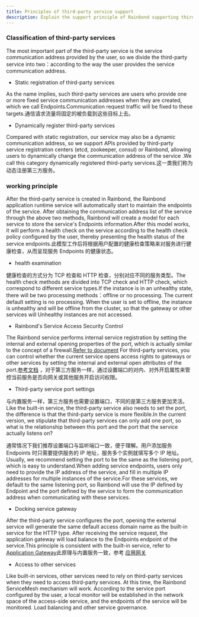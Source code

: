 ```yaml
---
title: Principles of third-party service support
description: Explain the support principle of Rainbond supporting third-party services
---
```


### Classification of third-party services

The most important part of the third-party service is the service communication address provided by the user, so we divide the third-party service into two：according to the way the user provides the service communication address.

- Static registration of third-party services

As the name implies, such third-party services are users who provide one or more fixed service communication addresses when they are created, which we call Endpoints.Communication request traffic will be fixed to these targets.通信请求流量将固定的被负载到这些目标上去。

- Dynamically register third-party services

Compared with static registration, our service may also be a dynamic communication address, so we support APIs provided by third-party service registration centers (etcd, zookeeper, consul) or Rainbond, allowing users to dynamically change the communication address of the service .We call this category dynamically registered third-party services.这一类我们称为动态注册第三方服务。

### working principle

After the third-party service is created in Rainbond, the Rainbond application runtime service will automatically start to maintain the endpoints of the service. After obtaining the communication address list of the service through the above two methods, Rainbond will create a model for each service to store the service's Endpoints information.After this model works, it will perform a health check on the service according to the health check policy configured by the user, thereby presenting the health status of the service endpoints.此模型工作后将根据用户配置的健康检查策略来对服务进行健康检查，从而呈现服务 Endpoints 的健康状态。

- health examination

健康检查的方式分为 TCP 检查和 HTTP 检查，分别对应不同的服务类型。The health check methods are divided into TCP check and HTTP check, which correspond to different service types.If the instance is in an unhealthy state, there will be two processing methods：offline or no processing. The current default setting is no processing. When the user is set to offline, the instance is unhealthy and will be offline from the cluster, so that the gateway or other services will Unhealthy instances are not accessed.

- Rainbond's Service Access Security Control

The Rainbond service performs internal service registration by setting the internal and external opening properties of the port, which is actually similar to the concept of a firewall.[Refer to document](/docs/use-manual/component-manage/service-port-domain/#端口访问控制) For third-party services, you can control whether the current service opens access rights to gateways or other services by setting the internal and external open attributes of the port.[参考文档](/docs/use-manual/component-manage/service-port-domain/#端口访问控制) ，对于第三方服务一样，通过设置端口的对内、对外开启属性来管控当前服务是否向网关或其他服务开启访问权限。

- Third-party service port settings

与内置服务一样，第三方服务也需要设置端口，不同的是第三方服务更加灵活。Like the built-in service, the third-party service also needs to set the port, the difference is that the third-party service is more flexible.In the current version, we stipulate that third-party services can only add one port, so what is the relationship between this port and the port that the service actually listens on?

通常情况下我们推荐设置端口与监听端口一致，便于理解。用户添加服务 Endpoints 时只需要提供服务的 IP 地址，服务多个实例就填写多个 IP 地址。Usually, we recommend setting the port to be the same as the listening port, which is easy to understand.When adding service endpoints, users only need to provide the IP address of the service, and fill in multiple IP addresses for multiple instances of the service.For these services, we default to the same listening port, so Rainbond will use the IP defined by Endpoint and the port defined by the service to form the communication address when communicating with these services.

- Docking service gateway

After the third-party service configures the port, opening the external service will generate the same default access domain name as the built-in service for the HTTP type. After receiving the service request, the application gateway will load balance to the Endpoints endpoint of the service.This principle is consistent with the built-in service, refer to [Application Gateway](/docs/use-manual/team-manage/gateway/rules/domain)此原理与内置服务一致，参考 [应用网关](/docs/use-manual/team-manage/gateway/rules/domain)

- Access to other services

Like built-in services, other services need to rely on third-party services when they need to access third-party services. At this time, the Rainbond ServiceMesh mechanism will work. According to the service port configured by the user, a local monitor will be established in the network space of the access-side service, and the endpoints of the service will be monitored. Load balancing and other service governance.
